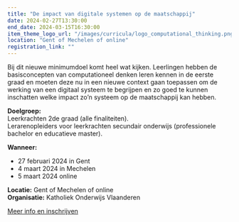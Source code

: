 ```yaml
---
title: "De impact van digitale systemen op de maatschappij"
date: 2024-02-27T13:30:00
end_date: 2024-03-15T16:30:00
item_theme_logo_url: "/images/curricula/logo_computational_thinking.png"
location: "Gent of Mechelen of online"
registration_link: ""
---
```

Bij dit nieuwe minimumdoel komt heel wat kijken. Leerlingen hebben de basisconcepten van computationeel denken leren kennen in de eerste graad en moeten deze nu in een nieuwe context 
gaan toepassen om de werking van een digitaal systeem te begrijpen en zo goed te kunnen inschatten welke impact zo’n systeem op de maatschappij kan hebben.

**Doelgroep:**<br>
Leerkrachten 2de graad (alle finaliteiten).<br>
Lerarenopleiders voor leerkrachten secundair onderwijs (professionele bachelor en educatieve master).

**Wanneer:** <br>
- 27 februari 2024 in Gent
- 4 maart 2024 in Mechelen
- 5 maart 2024 online

**Locatie:** Gent of Mechelen of online <br>
**Organisatie:** Katholiek Onderwijs Vlaanderen

[Meer info en inschrijven](https://nascholing.be/2023-2024/index.aspx?modID=4056689)
